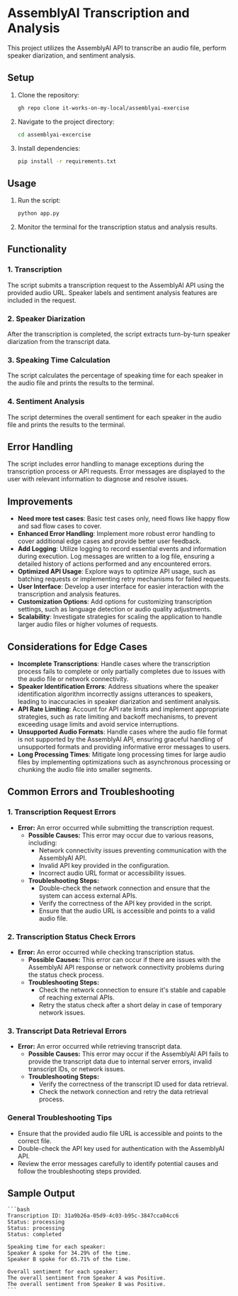 # AssemblyAI Transcription and Analysis

This project utilizes the AssemblyAI API to transcribe an audio file, perform speaker diarization, and sentiment analysis.

## Setup

1. Clone the repository:
    ```bash
    gh repo clone it-works-on-my-local/assemblyai-exercise
    ```

2. Navigate to the project directory:
    ```bash
    cd assemblyai-excercise
    ```

3. Install dependencies:
    ```bash
    pip install -r requirements.txt
    ```

## Usage

1. Run the script:
    ```bash
    python app.py
    ```

2. Monitor the terminal for the transcription status and analysis results.

## Functionality

### 1. Transcription

The script submits a transcription request to the AssemblyAI API using the provided audio URL. Speaker labels and sentiment analysis features are included in the request.

### 2. Speaker Diarization

After the transcription is completed, the script extracts turn-by-turn speaker diarization from the transcript data.

### 3. Speaking Time Calculation

The script calculates the percentage of speaking time for each speaker in the audio file and prints the results to the terminal.

### 4. Sentiment Analysis

The script determines the overall sentiment for each speaker in the audio file and prints the results to the terminal.

## Error Handling

The script includes error handling to manage exceptions during the transcription process or API requests. Error messages are displayed to the user with relevant information to diagnose and resolve issues.


## Improvements

- **Need more test cases**: Basic test cases only, need flows like happy flow and sad flow cases to cover.
- **Enhanced Error Handling**: Implement more robust error handling to cover additional edge cases and provide better user feedback.
- **Add Logging**: Utilize logging to record essential events and information during execution. Log messages are written to a log file, ensuring a detailed history of actions performed and any encountered errors.
- **Optimized API Usage**: Explore ways to optimize API usage, such as batching requests or implementing retry mechanisms for failed requests.
- **User Interface**: Develop a user interface for easier interaction with the transcription and analysis features.
- **Customization Options**: Add options for customizing transcription settings, such as language detection or audio quality adjustments.
- **Scalability**: Investigate strategies for scaling the application to handle larger audio files or higher volumes of requests.

## Considerations for Edge Cases

- **Incomplete Transcriptions**: Handle cases where the transcription process fails to complete or only partially completes due to issues with the audio file or network connectivity.
- **Speaker Identification Errors**: Address situations where the speaker identification algorithm incorrectly assigns utterances to speakers, leading to inaccuracies in speaker diarization and sentiment analysis.
- **API Rate Limiting**: Account for API rate limits and implement appropriate strategies, such as rate limiting and backoff mechanisms, to prevent exceeding usage limits and avoid service interruptions.
- **Unsupported Audio Formats**: Handle cases where the audio file format is not supported by the AssemblyAI API, ensuring graceful handling of unsupported formats and providing informative error messages to users.
- **Long Processing Times**: Mitigate long processing times for large audio files by implementing optimizations such as asynchronous processing or chunking the audio file into smaller segments.


## Common Errors and Troubleshooting

### 1. Transcription Request Errors

- **Error:** An error occurred while submitting the transcription request.
  - **Possible Causes:** This error may occur due to various reasons, including:
    - Network connectivity issues preventing communication with the AssemblyAI API.
    - Invalid API key provided in the configuration.
    - Incorrect audio URL format or accessibility issues.
  - **Troubleshooting Steps:**
    - Double-check the network connection and ensure that the system can access external APIs.
    - Verify the correctness of the API key provided in the script.
    - Ensure that the audio URL is accessible and points to a valid audio file.

### 2. Transcription Status Check Errors

- **Error:** An error occurred while checking transcription status.
  - **Possible Causes:** This error can occur if there are issues with the AssemblyAI API response or network connectivity problems during the status check process.
  - **Troubleshooting Steps:**
    - Check the network connection to ensure it's stable and capable of reaching external APIs.
    - Retry the status check after a short delay in case of temporary network issues.

### 3. Transcript Data Retrieval Errors

- **Error:** An error occurred while retrieving transcript data.
  - **Possible Causes:** This error may occur if the AssemblyAI API fails to provide the transcript data due to internal server errors, invalid transcript IDs, or network issues.
  - **Troubleshooting Steps:**
    - Verify the correctness of the transcript ID used for data retrieval.
    - Check the network connection and retry the data retrieval process.

### General Troubleshooting Tips

- Ensure that the provided audio file URL is accessible and points to the correct file.
- Double-check the API key used for authentication with the AssemblyAI API.
- Review the error messages carefully to identify potential causes and follow the troubleshooting steps provided.

## Sample Output
    ```bash
    Transcription ID: 31a9b26a-05d9-4c03-b95c-3847cca04cc6
    Status: processing
    Status: processing
    Status: completed

    Speaking time for each speaker:
    Speaker A spoke for 34.29% of the time.
    Speaker B spoke for 65.71% of the time.

    Overall sentiment for each speaker:
    The overall sentiment from Speaker A was Positive.
    The overall sentiment from Speaker B was Positive. 
    ```